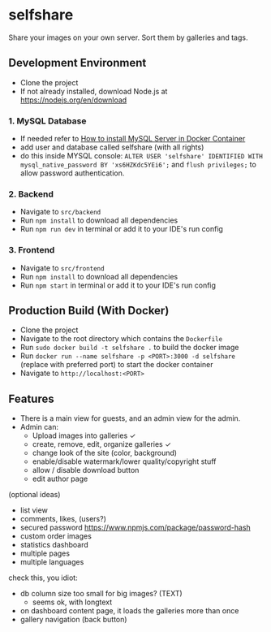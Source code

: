 # selfshare
Share your images on your own server. Sort them by galleries and tags.

## Development Environment
- Clone the project
- If not already installed, download Node.js at https://nodejs.org/en/download

### 1. MySQL Database
- If needed refer to [How to install MySQL Server in Docker Container](DOCKER_MYSQL.md)
- add user and database called selfshare (with all rights)
- do this inside MYSQL console: ``ALTER USER 'selfshare' IDENTIFIED WITH mysql_native_password BY 'xs6HZKdc5YEi6';`` and ``flush privileges;`` to allow password authentication.

### 2. Backend
- Navigate to ``src/backend``
- Run ``npm install`` to download all dependencies
- Run ``npm run dev`` in terminal or add it to your IDE's run config

### 3. Frontend
- Navigate to ``src/frontend``
- Run ``npm install`` to download all dependencies
- Run ``npm start`` in terminal or add it to your IDE's run config

## Production Build (With Docker)
- Clone the project
- Navigate to the root directory which contains the ``Dockerfile``
- Run ``sudo docker build -t selfshare .`` to build the docker image
- Run ``docker run --name selfshare -p <PORT>:3000 -d selfshare`` (replace <PORT> with preferred port) to start the docker container 
- Navigate to ``http://localhost:<PORT>``

## Features
- There is a main view for guests, and an admin view for the admin.
- Admin can:
    - Upload images into galleries ✓
    - create, remove, edit, organize galleries ✓
    - change look of the site (color, background)
    - enable/disable watermark/lower quality/copyright stuff
    - allow / disable download button
    - edit author page
    
(optional ideas)
- list view
- comments, likes, (users?)
- secured password https://www.npmjs.com/package/password-hash
- custom order images
- statistics dashboard
- multiple pages
- multiple languages


check this, you idiot:
- db column size too small for big images? (TEXT)
    - seems ok, with longtext
- on dashboard content page, it loads the galleries more than once 
- gallery navigation (back button)